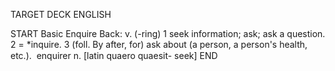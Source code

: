 TARGET DECK
ENGLISH

START
Basic
Enquire
Back: v. (-ring) 1 seek information; ask; ask a question. 2 = *inquire. 3 (foll. By after, for) ask about (a person, a person's health, etc.).  enquirer n. [latin quaero quaesit- seek]
END

